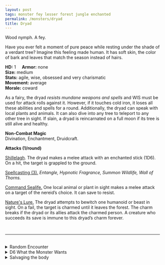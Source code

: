 ```yaml
---
layout: post
tags: monster fey lesser forest jungle enchanted
permalink: /monsters/dryad
title: Dryad
---
```


Wood nymph. A fey.

Have you ever felt a moment of pure peace while resting under the shade of a verdant tree? Imagine this feeling made human. It has soft skin, the color of bark and leaves that match the season instead of hairs.

**HD:** 1  &nbsp; &nbsp;  **Armor:** none <br>
**Size:** medium <br>
**Stats:** agile, wise, obsessed and very charismatic <br>
**Movement:** average <br>
**Morale:** coward <br>

As a fairy, the dryad *resists mundane weapons and spells* and WIS must be used for attack rolls against it. However, if it touches cold iron, it loses all these abilities and spells for a round. Additionally, the dryad can speak with local plants and animals. It can also dive into any tree to teleport to any other tree in sight. If slain, a dryad is reincarnated on a full moon if its tree is still alive and healthy.

**Non-Combat Magic** <br>
Divination, Enchantment, Druidcraft.

**Attacks (1/round)**

<ins>Shillelagh</ins>. The dryad makes a melee attack with an enchanted stick (1D6). On a hit, the target is grappled to the ground.

<ins>Spellcasting (3).</ins> *Entangle, Hypnotic Fragrance, Summon Wildlife, Wall of Thorns.*

<ins>Command Sealife.</ins> One local animal or plant in sight makes a melee attack on a target of the nereid’s choice. It can save to resist.

<ins>Nature's Lure.</ins> The dryad attempts to bewitch one humanoid or beast in sight. On a fail, the target is charmed until it leaves the forest. The charm breaks if the dryad or its allies attack the charmed person. A creature who succeeds its save is immune to this dryad’s charm forever.

<br>

---

<br>

<details markdown="1">
<summary>Random Encounter</summary>

1. **Monster:** 1 dryad & 1D4-1 beasts & 1D4-1 enthralled goons.
1. **Lair:** A great ancient tree in a pristine clearing. The tree is the dryad and the dryad is the tree, hurting one is hurting the other. <br>    &nbsp; OR <br>    **Omen:** Nature seems to close around you.
1. **Spoor:** A living, naked person, half sunk in a tree.
1. **Tracks:** Ethereal singing in the leaves.
1. **Trace:** A dead, naked person, half sunk in a tree.
1. **Trace:** A tree, kinda looking like a human silhouette.

</details>

<details markdown="1">
<summary>D6 What the Monster Wants </summary>

1. A human slave for every tree cut.
1. Kill the community who encroach on her wood.
1. Regrow the forest.
1. Find love.
1. Raise an army of beasts against civilization.
1. Shelter threatened animals.
</details>

<details markdown="1">
<summary>Salvaging the body</summary>
 
Dryads usually do not carry much and, once killed, it and all the nearby plants immediately dry into wooden husks. Its oak, however, provides the most supple yet sturdy wood and often hides the precious belongings of all its charmed victims.

Practicing magic with a want made of dryad oak might give a wizard the inspiration to create a spell with the word *oak*.
</details>
